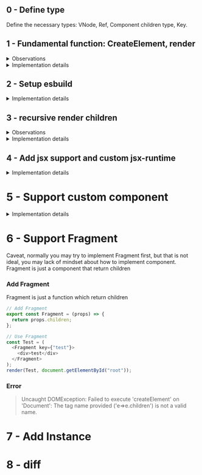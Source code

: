 ## 0 - Define type

Define the necessary types: VNode, Ref, Component children type, Key.

## 1 - Fundamental function: CreateElement, render

<details>
  <summary>Observations</summary>
- Observations

  - key and ref are necessary but ugly(They are fundamental as same as props but move out of props to make diff algorithm easier to write)

- Questions
  - How to make the function very easy to understand?
</details>

<details>
  <summary>Implementation details</summary>

- We want our element to have same shapte

```js

// We don't want this
{
  type: "div",
  props: {
    children: [
      {
        type: "h1",
        props: {
          children: ["This is a Text node"]
        }
      }
    ]
  }
}

// We want this
{
  type: "div",
  props: {
    children: [
      {
        type: "h1",
        props: {
          children: [
            {
              type: "text",
              props: {
                nodeValue: "This is a Text node"
                children: []
              }
            }
          ]
        }
      }
    ]
  }
}
```

### CreateElement

```js
export const createElement = (
  type: string,
  props: Record<string, any> | null | undefined,
  ...children: ComponentChildren
): VNode<Record<string, any>> => {
  // <snip>
  return vNode;
};
```

The reason we name parameters other than type and props to children is because jsx

```js
// JSX in
const profile = (
  <div>
    <img src="avatar.png" className="profile" />
    <h3>{[user.firstName, user.lastName].join(" ")}</h3>
  </div>
);

// JSX out
const profile = React.createElement(
  "div",
  null,
  React.createElement("img", { src: "avatar.png", className: "profile" }),
  React.createElement("h3", null, [user.firstName, user.lastName].join(" "))
);
```

### render

- Text, SVG and element.
- Recursive append children. - Very deep recursion may cause stackoverflow.
</details>

## 2 - Setup esbuild

<details>
  <summary>Implementation details</summary>

- Install deps: `yarn add -D esbuild esbuild-node-externals`
- Make sure your tsconfig is correct

```json
{
  "compilerOptions": {
    "target": "es5",
    "lib": ["dom", "dom.iterable", "esnext"],
    "allowJs": true,
    "skipLibCheck": true,
    "forceConsistentCasingInFileNames": true,
    "esModuleInterop": true,
    "module": "esnext",
    "moduleResolution": "node",
    "resolveJsonModule": true,
    "isolatedModules": true,
    "jsx": "react-jsx",
    "incremental": true,
    "declaration": true,
    "sourceMap": true,
    "outDir": "build",
    "emitDeclarationOnly": true // Don't generate js file, we use rollup to do that
  },
  "include": ["**/*.ts", "**/*.tsx"]
}
```

- Add esbuild script

```js
const esbuild = require("esbuild");

// Automatically exclude all node_modules from the bundled version
const { nodeExternalsPlugin } = require("esbuild-node-externals");

esbuild
  .build({
    entryPoints: ["./src/index.ts"],
    outfile: "build/index.js",
    bundle: true,
    minify: true,
    format: "esm",
    sourcemap: true,
    target: "esnext",
    plugins: [nodeExternalsPlugin()],
  })
  .catch(() => process.exit(1));
```

</details>

## 3 - recursive render children

<details>
  <summary>Observations</summary>
- Observations
  - render's recursion is beautiful but may cause stackoverflow, how to deal with that?
</details>

<details>
  <summary>Implementation details</summary>

```js
(vNode.props.children || []).forEach((child) => render(child, element));
```

</details>

## 4 - Add jsx support and custom jsx-runtime

<details>
  <summary>Implementation details</summary>

### export jsx-runtime for others to use

- We borrow jsx type from @types/react
- We overwrite default jsx function with tsconfig

```js
// At core entrypoint, we need to export the jsx function we want vite to use

import { createElement } from "./create-element";
import { render } from "./reconcile";

export * from "./constant";
export { createElement, createElement as h, render };

// At app tsconfig, we need to specific which jsx-function to use

{
  "compilerOptions": {
    "jsx": "react",
    "jsxFactory": "h",
    "jsxFragmentFactory": "Fragment"
  },
}
```

- This process is a little bit magical, you can confirm this behavior by insert some console.log in your `createElement` or replace custom jsx-function with regular react-jsx, because you doesn't install react, this will throw error

```json
// tsconfig.json
{
  "compilerOptions": {
    "jsx": "react-jsx"
  }
}
```

### Export jsx-runtime.js file for other usage

```js
import { createElement, Fragment } from "./src/create-element";
export { createElement as jsx, createElement as jsxs, Fragment };
```

```js
// at package.json

{
  "exports": {
    ".": {
      "import": "./build/index.js",
      "require": "./build/index.js"
    },
    "./jsx-runtime": {
      "import": "./jsx-runtime.js",
      "require": "./jsx-runtime.js"
    }
  },
}
```

### With Vite config

The method above can achieve our goal, but we have to manually import our namespace, in order to access createElement function.

We could leverage vite to help us, in this way we don't need to manually import anymore

```js
// vite.config.js

import { defineConfig } from "vite";

// https://vitejs.dev/config/
export default defineConfig({
  esbuild: {
    jsxFactory: "_jsx",
    jsxFragment: "_jsxFragment",

    // We use import as to avoid duplicate identifier
    jsxInject: `import { createElement as _jsx, Fragment as _jsxFragment } from "@huyu/core";`,
  },
});
```

```json
// tsconfig.json
{
  "compilerOptions": {
    "jsx": "preserve"
  }
}
```

#### Reference

- [React - Introducing the New JSX Transform](https://reactjs.org/blog/2020/09/22/introducing-the-new-jsx-transform.html)
- [Vite features - JSX](https://vitejs.dev/guide/features.html#jsx)
- [esbuild - support react 17 jsx issue](https://github.com/evanw/esbuild/issues/334#issuecomment-1054699157)
</details>

# 5 - Support custom component

<details>
  <summary>Implementation details</summary>

when we have sytax like

```js
<MyButton color="blue" shadowSize={2}>
  Click Me
</MyButton>
```

it compiles to

```js
React.createElement(MyButton, { color: "blue", shadowSize: 2 }, "Click Me");
```

This is why the VNode["type"] will have type like this

```js
const component = <div>component</div>


// -- After JSX transformation --
// Type is component's element
{
  "type": {
    "type": "div",
    "props": {
      "children": [
        {
          "type": "text",
          "props": {
              "children": [],
              "nodeValue": "component"
          }
        }
      ]
    }
  },
  "props": {
      "children": []
  }
}
```

Because jsx expression can only have one parent, so if we change component like this, the props.children will still be empty

```js
const Component = (
  <div>
    <span>component</span>
    <div>hi</div>
  </div>
);

// -- After JSX transformation --
{
  "type": {
    "type": "div",
    "props": {
      "children": [
        {
          "type": "span",
          "props": {
            "children": [
              {
                "type": "text",
                "props": {
                  "children": [],
                  "nodeValue": "component"
                }
              }
            ]
          }
        },
        {
          "type": "div",
          "props": {
            "children": [
              {
                "type": "text",
                "props": {
                  "children": [],
                  "nodeValue": "hi"
                }
              }
            ]
          }
        }
      ]
    }
  },
  "props": {
    "children": []
  }
}
```

When we encounter element like this, we have to recognize type as element

```js
export const render = (vNode: VNode, ownerDom: Element | null | Text) => {
  let element: Text | Element;
  let wip: VNode

  if (typeof vNode.type === "function") {
    console.log("hi i am function component");
  } else if (typeof vNode.type === "object") {
    console.log("hi i am named component");
    wip = vNode.type;
  } else {
    wip = vNode;
  }

  let wipType = wip.type as string;

  if (wipType === TEXT_ELEMENT) {
    element = document.createTextNode(
      (wip as VNode<{ nodeValue: string }>).props.nodeValue
    );
  } else if (wipType === SVG_ELEMENT) {
    element = document.createElementNS("http://www.w3.org/2000/svg", wipType);
  } else {
    element = document.createElement(wipType);
  }
  // <--snip-->
};

```

#### Reference

- [Babel-test: try how babel compile jsx](https://babeljs.io/repl/#?browsers=defaults%2C%20not%20ie%2011%2C%20not%20ie_mob%2011&build=&builtIns=false&corejs=3.21&spec=false&loose=false&code_lz=GYVwdgxgLglg9mABACwKYBt1wBQEpEDeAUIogE6pQhlIA8AJjAG4B8AEhlogO5xnr0AhLQD0jVgG4iAXyJA&debug=false&forceAllTransforms=false&shippedProposals=false&circleciRepo=&evaluate=false&fileSize=false&timeTravel=false&sourceType=module&lineWrap=true&presets=react&prettier=false&targets=&version=7.17.9&externalPlugins=&assumptions=%7B%7D)
</details>


# 6 - Support Fragment

Caveat, normally you may try to implement Fragment first, but that is not ideal, you may lack of mindset about how to implement component. Fragment is just a component that return children

### Add Fragment

Fragment is just a function which return children

```js
// Add Fragment
export const Fragment = (props) => {
  return props.children;
};

// Use Fragment
const Test = (
  <Fragment key={"test"}>
    <div>test</div>
  </Fragment>
);
render(Test, document.getElementById("root"));
```

### Error

> Uncaught DOMException: Failed to execute 'createElement' on 'Document': The tag name provided ('e=>e.children') is not a valid name.

# 7 - Add Instance

# 8 - diff
